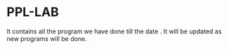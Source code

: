 # PPL-LAB
It contains all the program we have done till the date . It will be updated as new programs will be done.
